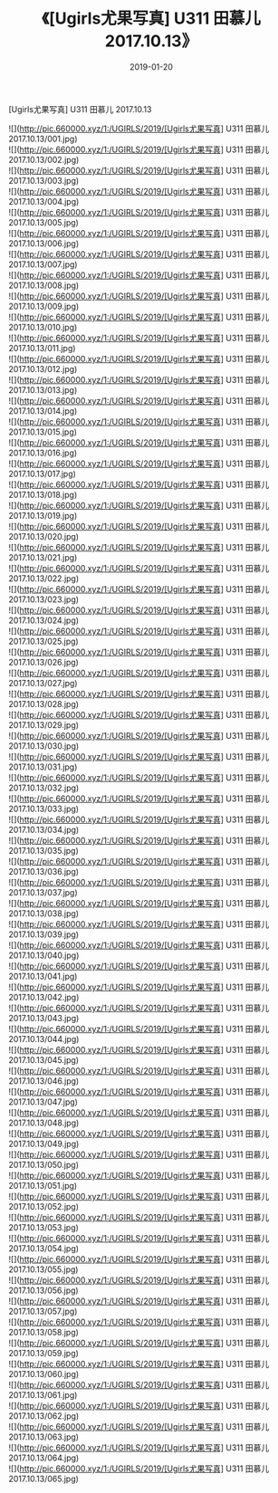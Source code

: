 ﻿---
layout: post
title:  《[Ugirls尤果写真] U311 田慕儿 2017.10.13》
date:   2019-01-20
img: http://pic.660000.xyz/1:/UGIRLS/2019/[Ugirls尤果写真] U311 田慕儿 2017.10.13/000.jpg
categories: [美女, 清纯, 唯美]
---

[Ugirls尤果写真] U311 田慕儿 2017.10.13

 ![](http://pic.660000.xyz/1:/UGIRLS/2019/[Ugirls尤果写真] U311 田慕儿 2017.10.13/001.jpg) <br>![](http://pic.660000.xyz/1:/UGIRLS/2019/[Ugirls尤果写真] U311 田慕儿 2017.10.13/002.jpg) <br>![](http://pic.660000.xyz/1:/UGIRLS/2019/[Ugirls尤果写真] U311 田慕儿 2017.10.13/003.jpg) <br>![](http://pic.660000.xyz/1:/UGIRLS/2019/[Ugirls尤果写真] U311 田慕儿 2017.10.13/004.jpg) <br>![](http://pic.660000.xyz/1:/UGIRLS/2019/[Ugirls尤果写真] U311 田慕儿 2017.10.13/005.jpg) <br>![](http://pic.660000.xyz/1:/UGIRLS/2019/[Ugirls尤果写真] U311 田慕儿 2017.10.13/006.jpg) <br>![](http://pic.660000.xyz/1:/UGIRLS/2019/[Ugirls尤果写真] U311 田慕儿 2017.10.13/007.jpg) <br>![](http://pic.660000.xyz/1:/UGIRLS/2019/[Ugirls尤果写真] U311 田慕儿 2017.10.13/008.jpg) <br>![](http://pic.660000.xyz/1:/UGIRLS/2019/[Ugirls尤果写真] U311 田慕儿 2017.10.13/009.jpg) <br>![](http://pic.660000.xyz/1:/UGIRLS/2019/[Ugirls尤果写真] U311 田慕儿 2017.10.13/010.jpg) <br>![](http://pic.660000.xyz/1:/UGIRLS/2019/[Ugirls尤果写真] U311 田慕儿 2017.10.13/011.jpg) <br>![](http://pic.660000.xyz/1:/UGIRLS/2019/[Ugirls尤果写真] U311 田慕儿 2017.10.13/012.jpg) <br>![](http://pic.660000.xyz/1:/UGIRLS/2019/[Ugirls尤果写真] U311 田慕儿 2017.10.13/013.jpg) <br>![](http://pic.660000.xyz/1:/UGIRLS/2019/[Ugirls尤果写真] U311 田慕儿 2017.10.13/014.jpg) <br>![](http://pic.660000.xyz/1:/UGIRLS/2019/[Ugirls尤果写真] U311 田慕儿 2017.10.13/015.jpg) <br>![](http://pic.660000.xyz/1:/UGIRLS/2019/[Ugirls尤果写真] U311 田慕儿 2017.10.13/016.jpg) <br>![](http://pic.660000.xyz/1:/UGIRLS/2019/[Ugirls尤果写真] U311 田慕儿 2017.10.13/017.jpg) <br>![](http://pic.660000.xyz/1:/UGIRLS/2019/[Ugirls尤果写真] U311 田慕儿 2017.10.13/018.jpg) <br>![](http://pic.660000.xyz/1:/UGIRLS/2019/[Ugirls尤果写真] U311 田慕儿 2017.10.13/019.jpg) <br>![](http://pic.660000.xyz/1:/UGIRLS/2019/[Ugirls尤果写真] U311 田慕儿 2017.10.13/020.jpg) <br>![](http://pic.660000.xyz/1:/UGIRLS/2019/[Ugirls尤果写真] U311 田慕儿 2017.10.13/021.jpg) <br>![](http://pic.660000.xyz/1:/UGIRLS/2019/[Ugirls尤果写真] U311 田慕儿 2017.10.13/022.jpg) <br>![](http://pic.660000.xyz/1:/UGIRLS/2019/[Ugirls尤果写真] U311 田慕儿 2017.10.13/023.jpg) <br>![](http://pic.660000.xyz/1:/UGIRLS/2019/[Ugirls尤果写真] U311 田慕儿 2017.10.13/024.jpg) <br>![](http://pic.660000.xyz/1:/UGIRLS/2019/[Ugirls尤果写真] U311 田慕儿 2017.10.13/025.jpg) <br>![](http://pic.660000.xyz/1:/UGIRLS/2019/[Ugirls尤果写真] U311 田慕儿 2017.10.13/026.jpg) <br>![](http://pic.660000.xyz/1:/UGIRLS/2019/[Ugirls尤果写真] U311 田慕儿 2017.10.13/027.jpg) <br>![](http://pic.660000.xyz/1:/UGIRLS/2019/[Ugirls尤果写真] U311 田慕儿 2017.10.13/028.jpg) <br>![](http://pic.660000.xyz/1:/UGIRLS/2019/[Ugirls尤果写真] U311 田慕儿 2017.10.13/029.jpg) <br>![](http://pic.660000.xyz/1:/UGIRLS/2019/[Ugirls尤果写真] U311 田慕儿 2017.10.13/030.jpg) <br>![](http://pic.660000.xyz/1:/UGIRLS/2019/[Ugirls尤果写真] U311 田慕儿 2017.10.13/031.jpg) <br>![](http://pic.660000.xyz/1:/UGIRLS/2019/[Ugirls尤果写真] U311 田慕儿 2017.10.13/032.jpg) <br>![](http://pic.660000.xyz/1:/UGIRLS/2019/[Ugirls尤果写真] U311 田慕儿 2017.10.13/033.jpg) <br>![](http://pic.660000.xyz/1:/UGIRLS/2019/[Ugirls尤果写真] U311 田慕儿 2017.10.13/034.jpg) <br>![](http://pic.660000.xyz/1:/UGIRLS/2019/[Ugirls尤果写真] U311 田慕儿 2017.10.13/035.jpg) <br>![](http://pic.660000.xyz/1:/UGIRLS/2019/[Ugirls尤果写真] U311 田慕儿 2017.10.13/036.jpg) <br>![](http://pic.660000.xyz/1:/UGIRLS/2019/[Ugirls尤果写真] U311 田慕儿 2017.10.13/037.jpg) <br>![](http://pic.660000.xyz/1:/UGIRLS/2019/[Ugirls尤果写真] U311 田慕儿 2017.10.13/038.jpg) <br>![](http://pic.660000.xyz/1:/UGIRLS/2019/[Ugirls尤果写真] U311 田慕儿 2017.10.13/039.jpg) <br>![](http://pic.660000.xyz/1:/UGIRLS/2019/[Ugirls尤果写真] U311 田慕儿 2017.10.13/040.jpg) <br>![](http://pic.660000.xyz/1:/UGIRLS/2019/[Ugirls尤果写真] U311 田慕儿 2017.10.13/041.jpg) <br>![](http://pic.660000.xyz/1:/UGIRLS/2019/[Ugirls尤果写真] U311 田慕儿 2017.10.13/042.jpg) <br>![](http://pic.660000.xyz/1:/UGIRLS/2019/[Ugirls尤果写真] U311 田慕儿 2017.10.13/043.jpg) <br>![](http://pic.660000.xyz/1:/UGIRLS/2019/[Ugirls尤果写真] U311 田慕儿 2017.10.13/044.jpg) <br>![](http://pic.660000.xyz/1:/UGIRLS/2019/[Ugirls尤果写真] U311 田慕儿 2017.10.13/045.jpg) <br>![](http://pic.660000.xyz/1:/UGIRLS/2019/[Ugirls尤果写真] U311 田慕儿 2017.10.13/046.jpg) <br>![](http://pic.660000.xyz/1:/UGIRLS/2019/[Ugirls尤果写真] U311 田慕儿 2017.10.13/047.jpg) <br>![](http://pic.660000.xyz/1:/UGIRLS/2019/[Ugirls尤果写真] U311 田慕儿 2017.10.13/048.jpg) <br>![](http://pic.660000.xyz/1:/UGIRLS/2019/[Ugirls尤果写真] U311 田慕儿 2017.10.13/049.jpg) <br>![](http://pic.660000.xyz/1:/UGIRLS/2019/[Ugirls尤果写真] U311 田慕儿 2017.10.13/050.jpg) <br>![](http://pic.660000.xyz/1:/UGIRLS/2019/[Ugirls尤果写真] U311 田慕儿 2017.10.13/051.jpg) <br>![](http://pic.660000.xyz/1:/UGIRLS/2019/[Ugirls尤果写真] U311 田慕儿 2017.10.13/052.jpg) <br>![](http://pic.660000.xyz/1:/UGIRLS/2019/[Ugirls尤果写真] U311 田慕儿 2017.10.13/053.jpg) <br>![](http://pic.660000.xyz/1:/UGIRLS/2019/[Ugirls尤果写真] U311 田慕儿 2017.10.13/054.jpg) <br>![](http://pic.660000.xyz/1:/UGIRLS/2019/[Ugirls尤果写真] U311 田慕儿 2017.10.13/055.jpg) <br>![](http://pic.660000.xyz/1:/UGIRLS/2019/[Ugirls尤果写真] U311 田慕儿 2017.10.13/056.jpg) <br>![](http://pic.660000.xyz/1:/UGIRLS/2019/[Ugirls尤果写真] U311 田慕儿 2017.10.13/057.jpg) <br>![](http://pic.660000.xyz/1:/UGIRLS/2019/[Ugirls尤果写真] U311 田慕儿 2017.10.13/058.jpg) <br>![](http://pic.660000.xyz/1:/UGIRLS/2019/[Ugirls尤果写真] U311 田慕儿 2017.10.13/059.jpg) <br>![](http://pic.660000.xyz/1:/UGIRLS/2019/[Ugirls尤果写真] U311 田慕儿 2017.10.13/060.jpg) <br>![](http://pic.660000.xyz/1:/UGIRLS/2019/[Ugirls尤果写真] U311 田慕儿 2017.10.13/061.jpg) <br>![](http://pic.660000.xyz/1:/UGIRLS/2019/[Ugirls尤果写真] U311 田慕儿 2017.10.13/062.jpg) <br>![](http://pic.660000.xyz/1:/UGIRLS/2019/[Ugirls尤果写真] U311 田慕儿 2017.10.13/063.jpg) <br>![](http://pic.660000.xyz/1:/UGIRLS/2019/[Ugirls尤果写真] U311 田慕儿 2017.10.13/064.jpg) <br>![](http://pic.660000.xyz/1:/UGIRLS/2019/[Ugirls尤果写真] U311 田慕儿 2017.10.13/065.jpg) <br>